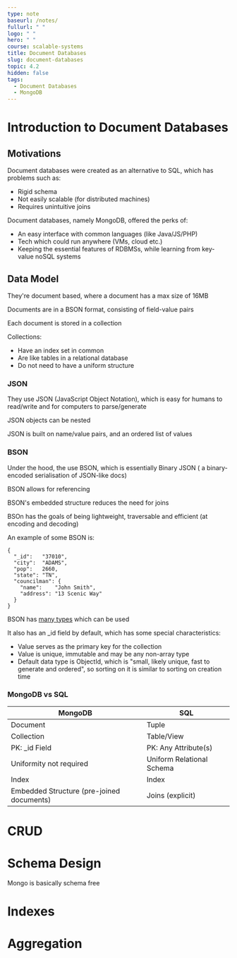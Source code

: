 ```yaml
---
type: note
baseurl: /notes/
fullurl: " "
logo: " "
hero: " "
course: scalable-systems
title: Document Databases
slug: document-databases
topic: 4.2
hidden: false
tags:
  - Document Databases
  - MongoDB
---
```


# Introduction to Document Databases

## Motivations

Document databases were created as an alternative to SQL, which has problems such as:

- Rigid schema
- Not easily scalable (for distributed machines)
- Requires unintuitive joins

Document databases, namely MongoDB, offered the perks of:

- An easy interface with common languages (like Java/JS/PHP)
- Tech which could run anywhere (VMs, cloud etc.)
- Keeping the essential features of RDBMSs, while learning from key-value noSQL systems

## Data Model

They're document based, where a document has a max size of 16MB

Documents are in a BSON format, consisting of field-value pairs

Each document is stored in a collection

Collections:

- Have an index set in common
- Are like tables in a relational database
- Do not need to have a uniform structure

### JSON

They use JSON (JavaScript Object Notation), which is easy for humans to read/write and for computers to parse/generate

JSON objects can be nested

JSON is built on name/value pairs, and an ordered list of values

### BSON

Under the hood, the use BSON, which is essentially Binary JSON ( a binary-encoded serialisation of JSON-like docs)

BSON allows for referencing

BSON's embedded structure reduces the need for joins

BSOn has the goals of being lightweight, traversable and efficient (at encoding and decoding)

An example of some BSON is:

```
{
  "_id":   "37010",
  "city":  "ADAMS",
  "pop":   2660,
  "state": "TN",
  "councilman": {
    "name":    "John Smith",
    "address": "13 Scenic Way"
  }
}
```

BSON has [many types](https://docs.mongodb.org/manual/reference/bson-types/) which can be used

It also has an \_id field by default, which has some special characteristics:

- Value serves as the primary key for the collection
- Value is unique, immutable and may be any non-array type
- Default data type is ObjectId, which is "small, likely unique, fast to generate and ordered", so sorting on it is similar to sorting on creation time

### MongoDB vs SQL

| MongoDB                                   | SQL                       |
| ----------------------------------------- | ------------------------- |
| Document                                  | Tuple                     |
| Collection                                | Table/View                |
| PK: \_id Field                            | PK: Any Attribute(s)      |
| Uniformity not required                   | Uniform Relational Schema |
| Index                                     | Index                     |
| Embedded Structure (pre-joined documents) | Joins (explicit)          |

# CRUD

# Schema Design

Mongo is basically schema free

# Indexes

# Aggregation
